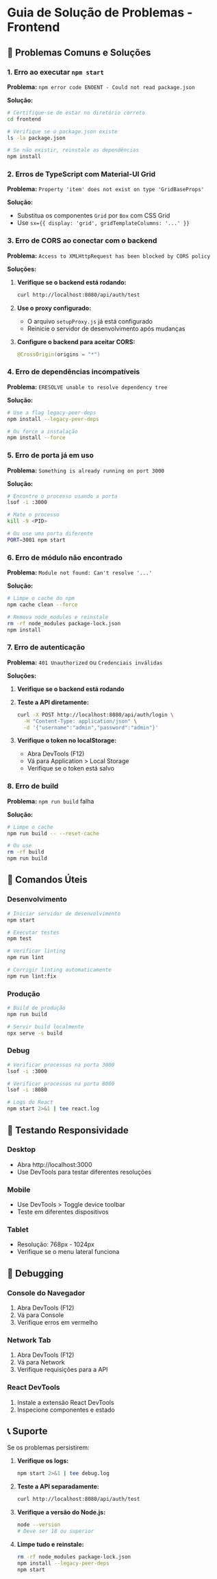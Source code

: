 # Guia de Solução de Problemas - Frontend

## 🚨 Problemas Comuns e Soluções

### 1. Erro ao executar `npm start`

**Problema:** `npm error code ENOENT - Could not read package.json`

**Solução:**
```bash
# Certifique-se de estar no diretório correto
cd frontend

# Verifique se o package.json existe
ls -la package.json

# Se não existir, reinstale as dependências
npm install
```

### 2. Erros de TypeScript com Material-UI Grid

**Problema:** `Property 'item' does not exist on type 'GridBaseProps'`

**Solução:**
- Substitua os componentes `Grid` por `Box` com CSS Grid
- Use `sx={{ display: 'grid', gridTemplateColumns: '...' }}`

### 3. Erro de CORS ao conectar com o backend

**Problema:** `Access to XMLHttpRequest has been blocked by CORS policy`

**Soluções:**
1. **Verifique se o backend está rodando:**
   ```bash
   curl http://localhost:8080/api/auth/test
   ```

2. **Use o proxy configurado:**
   - O arquivo `setupProxy.js` já está configurado
   - Reinicie o servidor de desenvolvimento após mudanças

3. **Configure o backend para aceitar CORS:**
   ```java
   @CrossOrigin(origins = "*")
   ```

### 4. Erro de dependências incompatíveis

**Problema:** `ERESOLVE unable to resolve dependency tree`

**Solução:**
```bash
# Use a flag legacy-peer-deps
npm install --legacy-peer-deps

# Ou force a instalação
npm install --force
```

### 5. Erro de porta já em uso

**Problema:** `Something is already running on port 3000`

**Solução:**
```bash
# Encontre o processo usando a porta
lsof -i :3000

# Mate o processo
kill -9 <PID>

# Ou use uma porta diferente
PORT=3001 npm start
```

### 6. Erro de módulo não encontrado

**Problema:** `Module not found: Can't resolve '...'`

**Solução:**
```bash
# Limpe o cache do npm
npm cache clean --force

# Remova node_modules e reinstale
rm -rf node_modules package-lock.json
npm install
```

### 7. Erro de autenticação

**Problema:** `401 Unauthorized` ou `Credenciais inválidas`

**Soluções:**
1. **Verifique se o backend está rodando**
2. **Teste a API diretamente:**
   ```bash
   curl -X POST http://localhost:8080/api/auth/login \
     -H "Content-Type: application/json" \
     -d '{"username":"admin","password":"admin"}'
   ```

3. **Verifique o token no localStorage:**
   - Abra DevTools (F12)
   - Vá para Application > Local Storage
   - Verifique se o token está salvo

### 8. Erro de build

**Problema:** `npm run build` falha

**Solução:**
```bash
# Limpe o cache
npm run build -- --reset-cache

# Ou use
rm -rf build
npm run build
```

## 🔧 Comandos Úteis

### Desenvolvimento
```bash
# Iniciar servidor de desenvolvimento
npm start

# Executar testes
npm test

# Verificar linting
npm run lint

# Corrigir linting automaticamente
npm run lint:fix
```

### Produção
```bash
# Build de produção
npm run build

# Servir build localmente
npx serve -s build
```

### Debug
```bash
# Verificar processos na porta 3000
lsof -i :3000

# Verificar processos na porta 8080
lsof -i :8080

# Logs do React
npm start 2>&1 | tee react.log
```

## 📱 Testando Responsividade

### Desktop
- Abra http://localhost:3000
- Use DevTools para testar diferentes resoluções

### Mobile
- Use DevTools > Toggle device toolbar
- Teste em diferentes dispositivos

### Tablet
- Resolução: 768px - 1024px
- Verifique se o menu lateral funciona

## 🐛 Debugging

### Console do Navegador
1. Abra DevTools (F12)
2. Vá para Console
3. Verifique erros em vermelho

### Network Tab
1. Abra DevTools (F12)
2. Vá para Network
3. Verifique requisições para a API

### React DevTools
1. Instale a extensão React DevTools
2. Inspecione componentes e estado

## 📞 Suporte

Se os problemas persistirem:

1. **Verifique os logs:**
   ```bash
   npm start 2>&1 | tee debug.log
   ```

2. **Teste a API separadamente:**
   ```bash
   curl http://localhost:8080/api/auth/test
   ```

3. **Verifique a versão do Node.js:**
   ```bash
   node --version
   # Deve ser 18 ou superior
   ```

4. **Limpe tudo e reinstale:**
   ```bash
   rm -rf node_modules package-lock.json
   npm install --legacy-peer-deps
   npm start
   ``` 